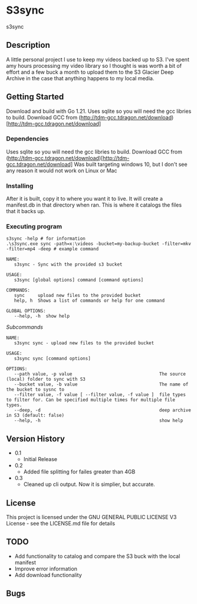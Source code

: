 # S3sync

s3sync

## Description

A little personal project I use to keep my videos backed up to S3. I've spent amy hours processing my video library so I thought is was worth a bit of effort and a few buck a month to upload them to the S3 Glacier Deep Archive in the case that anything happens to my local media.

## Getting Started

Download and build with Go 1.21. Uses sqlite so you will need the gcc libries to build. Download GCC from (http://tdm-gcc.tdragon.net/download)[http://tdm-gcc.tdragon.net/download]

### Dependencies

Uses sqlite so you will need the gcc libries to build. Download GCC from (http://tdm-gcc.tdragon.net/download)[http://tdm-gcc.tdragon.net/download]
Was built targeting windows 10, but I don't see any reason it would not work on Linux or Mac

### Installing

After it is built, copy it to where you want it to live. It will create a manifest.db in that directory when ran. This is where it catalogs the files that it backs up.

### Executing program


```
s3sync -help # for information
.\s3sync.exe sync -path=x:\videos -bucket=my-backup-bucket -filter=mkv -filter=mp4 -deep # example command
```

```
NAME:
   s3sync - Sync with the provided s3 bucket

USAGE:
   s3sync [global options] command [command options]

COMMANDS:
   sync     upload new files to the provided bucket
   help, h  Shows a list of commands or help for one command

GLOBAL OPTIONS:
   --help, -h  show help
```

*Subcommands* 

```
NAME:
   s3sync sync - upload new files to the provided bucket

USAGE:
   s3sync sync [command options]

OPTIONS:
   --path value, -p value                                 The source (local) folder to sync with S3
   --bucket value, -b value                               The name of the bucket to sysnc to
   --filter value, -f value [ --filter value, -f value ]  file types to filter for. Can be specified multiple times for multiple file types.
   --deep, -d                                             deep archive in S3 (default: false)
   --help, -h                                             show help
```

## Version History

* 0.1
    * Initial Release
* 0.2
    * Added file splitting for failes greater than 4GB
* 0.3
   * Cleaned up cli output. Now it is simplier, but accurate.

## License

This project is licensed under the GNU GENERAL PUBLIC LICENSE V3 License - see the LICENSE.md file for details

## TODO
 * Add functionality to catalog and compare the S3 buck with the local manifest
 * Improve error information
 * Add download functionality

## Bugs
 